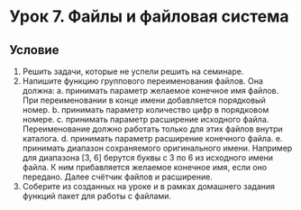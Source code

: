 # Урок 7. Файлы и файловая система

## Условие

1. Решить задачи, которые не успели решить на семинаре.
2. Напишите функцию группового переименования файлов. Она должна:
a. принимать параметр желаемое конечное имя файлов. При переименовании в конце имени добавляется порядковый номер.
b. принимать параметр количество цифр в порядковом номере.
c. принимать параметр расширение исходного файла. Переименование должно работать только для этих файлов внутри каталога.
d. принимать параметр расширение конечного файла.
e. принимать диапазон сохраняемого оригинального имени. Например для диапазона [3, 6] берутся буквы с 3 по 6 из исходного имени файла. К ним прибавляется желаемое конечное имя, если оно передано. Далее счётчик файлов и расширение.
3. Соберите из созданных на уроке и в рамках домашнего задания функций пакет для работы с файлами.